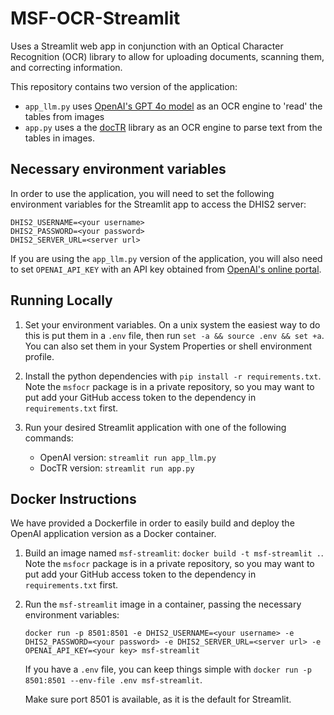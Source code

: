 # MSF-OCR-Streamlit

Uses a Streamlit web app in conjunction with an Optical Character Recognition (OCR) library to allow for uploading documents, scanning them, and correcting information.

This repository contains two version of the application:
- `app_llm.py` uses [OpenAI's GPT 4o model](https://platform.openai.com/docs/guides/vision) as an OCR engine to 'read' the tables from images
- `app.py` uses a the [docTR](https://pypi.org/project/python-doctr/) library as an OCR engine to parse text from the tables in images.

## Necessary environment variables
In order to use the application, you will need to set the following environment variables for the Streamlit app to access the DHIS2 server:
```
DHIS2_USERNAME=<your username>
DHIS2_PASSWORD=<your password>
DHIS2_SERVER_URL=<server url>
```

If you are using the `app_llm.py` version of the application, you will also need to set `OPENAI_API_KEY` with an API key obtained from [OpenAI's online portal](https://platform.openai.com/).

## Running Locally
1) Set your environment variables. On a unix system the easiest way to do this is put them in a `.env` file, then run `set -a && source .env && set +a`. You can also set them in your System Properties or shell environment profile.  

2) Install the python dependencies with `pip install -r requirements.txt`. Note the `msfocr` package is in a private repository, so you may want to put add your GitHub access token to the dependency in `requirements.txt` first. 

3) Run your desired Streamlit application with one of the following commands:
    - OpenAI version: `streamlit run app_llm.py` 
    - DocTR version: `streamlit run app.py` 

## Docker Instructions
We have provided a Dockerfile in order to easily build and deploy the OpenAI application version as a Docker container. 

1) Build an image named `msf-streamlit`: `docker build -t msf-streamlit .`. Note the `msfocr` package is in a private repository, so you may want to put add your GitHub access token to the dependency in `requirements.txt` first. 

2) Run the `msf-streamlit` image in a container, passing the necessary environment variables: 
    ```
    docker run -p 8501:8501 -e DHIS2_USERNAME=<your username> -e DHIS2_PASSWORD=<your password> -e DHIS2_SERVER_URL=<server url> -e OPENAI_API_KEY=<your key> msf-streamlit
    ```

    If you have a `.env` file, you can keep things simple with `docker run -p 8501:8501 --env-file .env msf-streamlit`. 

    Make sure port 8501 is available, as it is the default for Streamlit.

